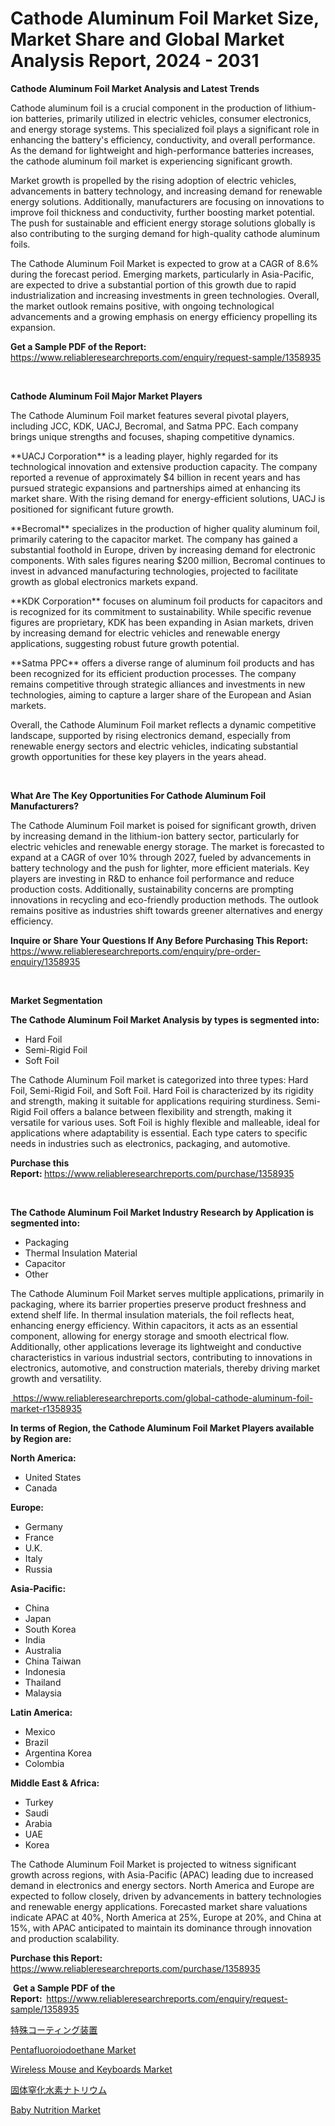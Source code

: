 <p><h1>Cathode Aluminum Foil Market Size, Market Share and Global Market Analysis Report, 2024 - 2031</h1></p><p><strong>Cathode Aluminum Foil Market Analysis and Latest Trends</strong></p>
<p><p>Cathode aluminum foil is a crucial component in the production of lithium-ion batteries, primarily utilized in electric vehicles, consumer electronics, and energy storage systems. This specialized foil plays a significant role in enhancing the battery's efficiency, conductivity, and overall performance. As the demand for lightweight and high-performance batteries increases, the cathode aluminum foil market is experiencing significant growth.</p><p>Market growth is propelled by the rising adoption of electric vehicles, advancements in battery technology, and increasing demand for renewable energy solutions. Additionally, manufacturers are focusing on innovations to improve foil thickness and conductivity, further boosting market potential. The push for sustainable and efficient energy storage solutions globally is also contributing to the surging demand for high-quality cathode aluminum foils.</p><p>The Cathode Aluminum Foil Market is expected to grow at a CAGR of 8.6% during the forecast period. Emerging markets, particularly in Asia-Pacific, are expected to drive a substantial portion of this growth due to rapid industrialization and increasing investments in green technologies. Overall, the market outlook remains positive, with ongoing technological advancements and a growing emphasis on energy efficiency propelling its expansion.</p></p>
<p><strong>Get a Sample PDF of the Report:&nbsp;</strong> <a href="https://www.reliableresearchreports.com/enquiry/request-sample/1358935">https://www.reliableresearchreports.com/enquiry/request-sample/1358935</a></p>
<p>&nbsp;</p>
<p><strong>Cathode Aluminum Foil Major Market Players</strong></p>
<p><p>The Cathode Aluminum Foil market features several pivotal players, including JCC, KDK, UACJ, Becromal, and Satma PPC. Each company brings unique strengths and focuses, shaping competitive dynamics.</p><p>**UACJ Corporation** is a leading player, highly regarded for its technological innovation and extensive production capacity. The company reported a revenue of approximately $4 billion in recent years and has pursued strategic expansions and partnerships aimed at enhancing its market share. With the rising demand for energy-efficient solutions, UACJ is positioned for significant future growth.</p><p>**Becromal** specializes in the production of higher quality aluminum foil, primarily catering to the capacitor market. The company has gained a substantial foothold in Europe, driven by increasing demand for electronic components. With sales figures nearing $200 million, Becromal continues to invest in advanced manufacturing technologies, projected to facilitate growth as global electronics markets expand.</p><p>**KDK Corporation** focuses on aluminum foil products for capacitors and is recognized for its commitment to sustainability. While specific revenue figures are proprietary, KDK has been expanding in Asian markets, driven by increasing demand for electric vehicles and renewable energy applications, suggesting robust future growth potential.</p><p>**Satma PPC** offers a diverse range of aluminum foil products and has been recognized for its efficient production processes. The company remains competitive through strategic alliances and investments in new technologies, aiming to capture a larger share of the European and Asian markets.</p><p>Overall, the Cathode Aluminum Foil market reflects a dynamic competitive landscape, supported by rising electronics demand, especially from renewable energy sectors and electric vehicles, indicating substantial growth opportunities for these key players in the years ahead.</p></p>
<p>&nbsp;</p>
<p><strong>What Are The Key Opportunities For Cathode Aluminum Foil Manufacturers?</strong></p>
<p><p>The Cathode Aluminum Foil market is poised for significant growth, driven by increasing demand in the lithium-ion battery sector, particularly for electric vehicles and renewable energy storage. The market is forecasted to expand at a CAGR of over 10% through 2027, fueled by advancements in battery technology and the push for lighter, more efficient materials. Key players are investing in R&D to enhance foil performance and reduce production costs. Additionally, sustainability concerns are prompting innovations in recycling and eco-friendly production methods. The outlook remains positive as industries shift towards greener alternatives and energy efficiency.</p></p>
<p><strong>Inquire or Share Your Questions If Any Before Purchasing This Report:</strong> <a href="https://www.reliableresearchreports.com/enquiry/pre-order-enquiry/1358935">https://www.reliableresearchreports.com/enquiry/pre-order-enquiry/1358935</a></p>
<p>&nbsp;</p>
<p><strong>Market Segmentation</strong></p>
<p><strong>The Cathode Aluminum Foil Market Analysis by types is segmented into:</strong></p>
<p><ul><li>Hard Foil</li><li>Semi-Rigid Foil</li><li>Soft Foil</li></ul></p>
<p><p>The Cathode Aluminum Foil market is categorized into three types: Hard Foil, Semi-Rigid Foil, and Soft Foil. Hard Foil is characterized by its rigidity and strength, making it suitable for applications requiring sturdiness. Semi-Rigid Foil offers a balance between flexibility and strength, making it versatile for various uses. Soft Foil is highly flexible and malleable, ideal for applications where adaptability is essential. Each type caters to specific needs in industries such as electronics, packaging, and automotive.</p></p>
<p><strong>Purchase this Report:&nbsp;</strong><a href="https://www.reliableresearchreports.com/purchase/1358935">https://www.reliableresearchreports.com/purchase/1358935</a></p>
<p>&nbsp;</p>
<p><strong>The Cathode Aluminum Foil Market Industry Research by Application is segmented into:</strong></p>
<p><ul><li>Packaging</li><li>Thermal Insulation Material</li><li>Capacitor</li><li>Other</li></ul></p>
<p><p>The Cathode Aluminum Foil Market serves multiple applications, primarily in packaging, where its barrier properties preserve product freshness and extend shelf life. In thermal insulation materials, the foil reflects heat, enhancing energy efficiency. Within capacitors, it acts as an essential component, allowing for energy storage and smooth electrical flow. Additionally, other applications leverage its lightweight and conductive characteristics in various industrial sectors, contributing to innovations in electronics, automotive, and construction materials, thereby driving market growth and versatility.</p></p>
<p><a href="https://www.reliableresearchreports.com/global-cathode-aluminum-foil-market-r1358935">&nbsp;https://www.reliableresearchreports.com/global-cathode-aluminum-foil-market-r1358935</a></p>
<p><strong>In terms of Region, the Cathode Aluminum Foil Market Players available by Region are:</strong></p>
<p>
    <p> <strong> North America: </strong>
        <ul>
            <li>United States</li>
            <li>Canada</li>
        </ul>
        </p> 
    <p> <strong> Europe: </strong>
        <ul>
            <li>Germany</li>
            <li>France</li>
            <li>U.K.</li>
            <li>Italy</li>
            <li>Russia</li>
        </ul>
        </p> 
    <p> <strong> Asia-Pacific: </strong>
        <ul>
            <li>China</li>
            <li>Japan</li>
            <li>South Korea</li>
            <li>India</li>
            <li>Australia</li>
            <li>China Taiwan</li>
            <li>Indonesia</li>
            <li>Thailand</li>
            <li>Malaysia</li>
        </ul>
        </p> 
    <p> <strong> Latin America: </strong>
        <ul>
            <li>Mexico</li>
            <li>Brazil</li>
            <li>Argentina Korea</li>
            <li>Colombia</li>
        </ul>
        </p> 
    <p> <strong> Middle East & Africa: </strong>
        <ul>
            <li>Turkey</li>
            <li>Saudi</li>
            <li>Arabia</li>
            <li>UAE</li>
            <li>Korea</li>
        </ul>
    </p>
    </p>
<p><p>The Cathode Aluminum Foil Market is projected to witness significant growth across regions, with Asia-Pacific (APAC) leading due to increased demand in electronics and energy sectors. North America and Europe are expected to follow closely, driven by advancements in battery technologies and renewable energy applications. Forecasted market share valuations indicate APAC at 40%, North America at 25%, Europe at 20%, and China at 15%, with APAC anticipated to maintain its dominance through innovation and production scalability.</p></p>
<p><strong>Purchase this Report: </strong><a href="https://www.reliableresearchreports.com/purchase/1358935">https://www.reliableresearchreports.com/purchase/1358935</a></p>
<p>&nbsp;<strong>Get a Sample PDF of the Report:&nbsp;&nbsp;</strong><a href="https://www.reliableresearchreports.com/enquiry/request-sample/1358935">https://www.reliableresearchreports.com/enquiry/request-sample/1358935</a></p>
<p><strong></strong></p>
<p><p><a href="https://medium.com/@krishnaknhne/specialty-coating-equipments-market-%E3%81%AF-%E3%82%B3%E3%82%B9%E3%83%88%E7%AE%A1%E7%90%86%E3%81%A8%E5%8A%B9%E7%8E%87%E5%90%91%E4%B8%8A%E3%82%92%E5%84%AA%E5%85%88%E3%81%97%E3%81%BE%E3%81%99-%E3%81%95%E3%82%89%E3%81%AB-%E5%A0%B1%E5%91%8A%E6%9B%B8%E3%81%AF%E5%B8%82%E5%A0%B4%E3%81%AE%E9%9C%80%E8%A6%81%E9%9D%A2%E3%81%A8%E4%BE%9B%E7%B5%A6%E9%9D%A2%E3%81%AE%E4%B8%A1%E6%96%B9%E3%82%92%E3%82%AB%E3%83%90%E3%83%BC%E3%81%97%E3%81%A6%E3%81%84%E3%81%BE%E3%81%99-specialty-de7a4f16de01">特殊コーティング装置</a></p><p><a href="https://issuu.com/reportprime-2/docs/pentafluoroiodoethane-market-size-2_a082b9738994b0">Pentafluoroiodoethane Market</a></p><p><a href="https://www.linkedin.com/pulse/wireless-mouse-keyboards-market-size-growth-industry-analysis-yxlzf?trackingId=3JtvWXXRTnOPBJGIGjeDJg%3D%3D">Wireless Mouse and Keyboards Market</a></p><p><a href="https://medium.com/@krishnaknhne/%E5%9B%BA%E4%BD%93nahs%E7%94%A3%E6%A5%AD%E4%BA%88%E6%B8%AC-%E5%B8%82%E5%A0%B4%E3%81%AE%E5%A4%89%E5%8C%96%E3%81%A8%E6%88%A6%E7%95%A5%E7%9A%84%E5%BF%85%E9%A0%88%E4%BA%8B%E9%A0%85-2024%E5%B9%B4-2031%E5%B9%B4-2900265abf03">固体窒化水素ナトリウム</a></p><p><a href="https://github.com/arionmp/Market-Research-Report-List-5/blob/main/baby-nutrition-market.md">Baby Nutrition Market</a></p></p>